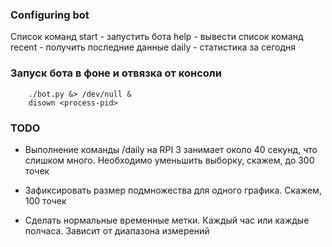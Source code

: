### Configuring bot


Список команд
start - запустить бота
help - вывести список команд
recent - получить последние данные
daily - статистика за сегодня


### Запуск бота в фоне и отвязка от консоли

```shell
	./bot.py &> /dev/null &
	disown <process-pid>
```


### TODO

- Выполнение команды /daily на RPI 3 занимает около 40 секунд, что слишком много.
Необходимо уменьшить выборку, скажем, до 300 точек

- Зафиксировать размер подмножества для одного графика. Скажем, 100 точек
- Сделать нормальные временные метки. Каждый час или каждые полчаса.
Зависит от диапазона измерений
